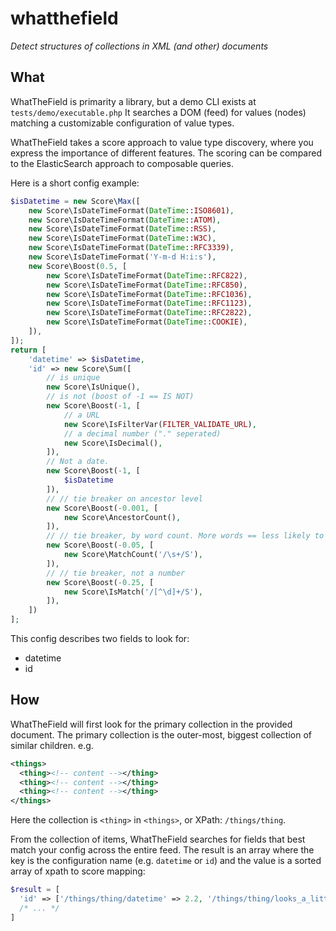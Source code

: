 # whatthefield

_Detect structures of collections in XML (and other) documents_

## What

WhatTheField is primarity a library, but a demo CLI exists at `tests/demo/executable.php`
It searches a DOM (feed) for values (nodes) matching a customizable configuration of value types.

WhatTheField takes a score approach to value type discovery, where you express the importance of different features.
The scoring can be compared to the ElasticSearch approach to composable queries.

Here is a short config example:
```php
$isDatetime = new Score\Max([
    new Score\IsDateTimeFormat(DateTime::ISO8601),
    new Score\IsDateTimeFormat(DateTime::ATOM),
    new Score\IsDateTimeFormat(DateTime::RSS),
    new Score\IsDateTimeFormat(DateTime::W3C),
    new Score\IsDateTimeFormat(DateTime::RFC3339),
    new Score\IsDateTimeFormat('Y-m-d H:i:s'),
    new Score\Boost(0.5, [
        new Score\IsDateTimeFormat(DateTime::RFC822),
        new Score\IsDateTimeFormat(DateTime::RFC850),
        new Score\IsDateTimeFormat(DateTime::RFC1036),
        new Score\IsDateTimeFormat(DateTime::RFC1123),
        new Score\IsDateTimeFormat(DateTime::RFC2822),
        new Score\IsDateTimeFormat(DateTime::COOKIE),
    ]),
]);
return [
    'datetime' => $isDatetime,
    'id' => new Score\Sum([
        // is unique
        new Score\IsUnique(),
        // is not (boost of -1 == IS NOT)
        new Score\Boost(-1, [
            // a URL
            new Score\IsFilterVar(FILTER_VALIDATE_URL),
            // a decimal number ("." seperated)
            new Score\IsDecimal(),
        ]),
        // Not a date.
        new Score\Boost(-1, [
            $isDatetime
        ]),
        // // tie breaker on ancestor level 
        new Score\Boost(-0.001, [
            new Score\AncestorCount(),
        ]),
        // // tie breaker, by word count. More words == less likely to be the id
        new Score\Boost(-0.05, [
            new Score\MatchCount('/\s+/S'),
        ]),
        // // tie breaker, not a number
        new Score\Boost(-0.25, [
            new Score\IsMatch('/[^\d]+/S'),
        ]),
    ])
];
```

This config describes two fields to look for:
- datetime
- id

## How

WhatTheField will first look for the primary collection in the provided document.
The primary collection is the outer-most, biggest collection of similar children.
e.g.
```xml
<things>
  <thing><!-- content --></thing>
  <thing><!-- content --></thing>
  <thing><!-- content --></thing>
</things>
```
Here the collection is `<thing>` in `<things>`, or XPath: `/things/thing`.

From the collection of items, WhatTheField searches for fields that best match your config
across the entire feed.
The result is an array where the key is the configuration name (e.g. `datetime` or `id`) and the value
is a sorted array of xpath to score mapping:
```php
$result = [
  'id' => ['/things/thing/datetime' => 2.2, '/things/thing/looks_a_little_like_datetime' => 0.1],  
  /* ... */
]
```
